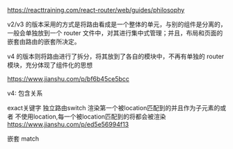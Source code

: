 https://reacttraining.com/react-router/web/guides/philosophy

v2/v3 的版本采用的方式是将路由看成是一个整体的单元，与别的组件是分离的，一般会单独放到一个 router 文件中，对其进行集中式管理；并且，布局和页面的嵌套由路由的嵌套所决定。

v4 的版本则将路由进行了拆分，将其放到了各自的模块中，不再有单独的 router 模块，充分体现了组件化的思想

https://www.jianshu.com/p/bf6b45ce5bcc

v4:
  包含关系

  exact关键字
  独立路由switch
    渲染第一个被location匹配到的并且作为子元素的<Route>或者<Redirect>
    不使用location,每一个被location匹配到的<Route>将都会被渲染
  https://www.jianshu.com/p/ed5e56994f13

  嵌套
  match